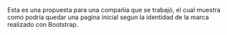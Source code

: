 Esta es una propuesta para una compañia que se trabajó, el cual muestra como podría quedar una pagina inicial segun la identidad de la marca realizado con Bootstrap.
